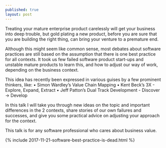 ```yaml
---
published: true
layout: post
---
```

Treating your mature enterprise product carelessly will get your business into deep trouble, but gold plating a new product, before you are sure that you are building the right thing, can bring your venture to a premature end.

Although this might seem like common sense, most debates about software practices are still based on the assumption that there is one best practice for all contexts. It took us few failed software product start-ups and unstable mature products to learn this, and how to adjust our way of work, depending on the business context.

This idea has recently been expressed in various guises by a few prominent thinkers, like:
• Simon Wardley’s Value Chain Mapping
• Kent Beck’s 3X - Explore, Expand, Extract
• Jeff Patton’s Dual Track Development - Discover -> Develop

In this talk I will take you through new ideas on the topic and important differences in the 2 contexts, share stories of our own failures and successes, and give you some practical advice on adjusting your approach for the context.

This talk is for any software professional who cares about business value.

{% include 2017-11-21-software-best-practice-is-dead.html %}
